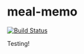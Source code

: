 <!---
This file is auto-generate by a github hook please modify readme.md if you don't want to loose your work
-->
<!---
This file is auto-generate by a github hook please modify readme.md if you don't want to loose your work
-->
<!---
This file is auto-generate by a github hook please modify readme.md if you don't want to loose your work
-->
# meal-memo
[![Build Status](https://drone.joeltjames.com/api/badges/joeltjames/meal-memo/status.svg?ref=refs/heads/alpha)](https://drone.joeltjames.com/joeltjames/meal-memo)

Testing!